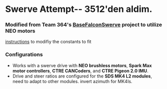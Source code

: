 # Swerve Attempt-- 3512'den aldim. 
### Modified from Team 364's [BaseFalconSwerve](https://github.com/Team364/BaseFalconSwerve) project to utilize __NEO motors__
 [instructions](https://github.com/Team364/BaseFalconSwerve#setting-constants) to modifiy the constants to fit

### Configurations
- Works with a swerve drive with __NEO brushless motors__, __Spark Max motor controllers__, __CTRE CANCoders__, and __CTRE Pigeon 2.0 IMU__.
- Drive and steer ratios are configured for the __SDS MK4 L2 modules__, need to adapt to other modules. invert azimuth for MK4Is.
